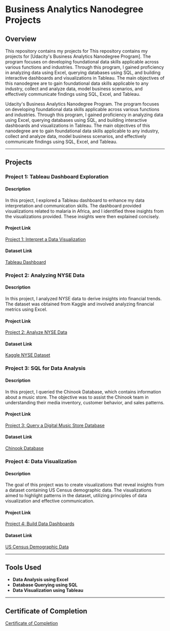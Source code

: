 # Business Analytics Nanodegree Projects

## Overview
This repository contains my projects for This repository contains my projects for [Udacity's Business Analytics Nanodegree Program]. The program focuses on developing foundational data skills applicable across various functions and industries. Through this program, I gained proficiency in analyzing data using Excel, querying databases using SQL, and building interactive dashboards and visualizations in Tableau. The main objectives of this nanodegree are to gain foundational data skills applicable to any industry, collect and analyze data, model business scenarios, and effectively communicate findings using SQL, Excel, and Tableau.


Udacity's Business Analytics Nanodegree Program. The program focuses on developing foundational data skills applicable across various functions and industries. Through this program, I gained proficiency in analyzing data using Excel, querying databases using SQL, and building interactive dashboards and visualizations in Tableau. The main objectives of this nanodegree are to gain foundational data skills applicable to any industry, collect and analyze data, model business scenarios, and effectively communicate findings using SQL, Excel, and Tableau.

---

## Projects

### Project 1: Tableau Dashboard Exploration
#### Description
In this project, I explored a Tableau dashboard to enhance my data interpretation and communication skills. The dashboard provided visualizations related to malaria in Africa, and I identified three insights from the visualizations provided. These insights were then explained concisely.

#### Project Link
[Project 1: Interpret a Data Visualization](https://github.com/MahaaAlassaf/Business-Analytics-Nanodegree/tree/440ce8f6b7e4d98c46b21e8f55b7a7928878b792/Project%201%20-%20Interpret%20a%20Data%20Visualization)

#### Dataset Link
[Tableau Dashboard](https://public.tableau.com/views/MakeoverMonday34Malaria_0/MalariainAfrica?:embed=y&:showVizHome=no&:display_count=y&:display_static_image=y&:bootstrapWhenNotified=true)

### Project 2: Analyzing NYSE Data
#### Description
In this project, I analyzed NYSE data to derive insights into financial trends. The dataset was obtained from Kaggle and involved analyzing financial metrics using Excel.

#### Project Link
[Project 2: Analyze NYSE Data](https://github.com/MahaaAlassaf/Business-Analytics-Nanodegree/tree/440ce8f6b7e4d98c46b21e8f55b7a7928878b792/Project%202%20-%20Analyze%20NYSE%20Data)

#### Dataset Link
[Kaggle NYSE Dataset](https://www.kaggle.com/datasets/dgawlik/nyse)

### Project 3: SQL for Data Analysis
#### Description
In this project, I queried the Chinook Database, which contains information about a music store. The objective was to assist the Chinook team in understanding their media inventory, customer behavior, and sales patterns.

#### Project Link
[Project 3: Query a Digital Music Store Database](https://github.com/MahaaAlassaf/Business-Analytics-Nanodegree/tree/440ce8f6b7e4d98c46b21e8f55b7a7928878b792/Project%203%20-%20Query%20a%20Digital%20Music%20Store%20Database)

#### Dataset Link
[Chinook Database](https://github.com/MahaaAlassaf/Business-Analytics-Nanodegree/blob/440ce8f6b7e4d98c46b21e8f55b7a7928878b792/Project%203%20-%20Query%20a%20Digital%20Music%20Store%20Database/Chinook%20Database.db)

### Project 4: Data Visualization
#### Description
The goal of this project was to create visualizations that reveal insights from a dataset containing US Census demographic data. The visualizations aimed to highlight patterns in the dataset, utilizing principles of data visualization and effective communication.

#### Project Link
[Project 4: Build Data Dashboards](https://github.com/MahaaAlassaf/Business-Analytics-Nanodegree/tree/440ce8f6b7e4d98c46b21e8f55b7a7928878b792/Project%204%20-%20Build%20Data%20Dashboards)

#### Dataset Link
[US Census Demographic Data](https://github.com/MahaaAlassaf/Business-Analytics-Nanodegree/blob/440ce8f6b7e4d98c46b21e8f55b7a7928878b792/Project%204%20-%20Build%20Data%20Dashboards/Dataset%20(US%20Census%20Demographic%20Data).zip)

---

## Tools Used
- **Data Analysis using Excel**
- **Database Querying using SQL**
- **Data Visualization using Tableau**

---

## Certificate of Completion
[Certificate of Completion](https://github.com/MahaaAlassaf/Business-Analytics-Nanodegree/blob/7c00b7a7bb2d77b3765ead85c5870d9eadb6cbf9/Certificate%20of%20Completion.pdf)
